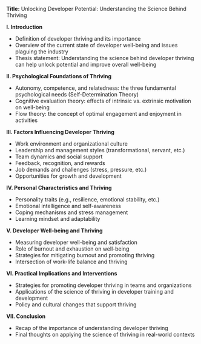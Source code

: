 **Title:** Unlocking Developer Potential: Understanding the Science Behind Thriving

**I. Introduction**

* Definition of developer thriving and its importance
* Overview of the current state of developer well-being and issues plaguing the industry
* Thesis statement: Understanding the science behind developer thriving can help unlock potential and improve overall well-being

**II. Psychological Foundations of Thriving**

* Autonomy, competence, and relatedness: the three fundamental psychological needs (Self-Determination Theory)
* Cognitive evaluation theory: effects of intrinsic vs. extrinsic motivation on well-being
* Flow theory: the concept of optimal engagement and enjoyment in activities

**III. Factors Influencing Developer Thriving**

* Work environment and organizational culture
* Leadership and management styles (transformational, servant, etc.)
* Team dynamics and social support
* Feedback, recognition, and rewards
* Job demands and challenges (stress, pressure, etc.)
* Opportunities for growth and development

**IV. Personal Characteristics and Thriving**

* Personality traits (e.g., resilience, emotional stability, etc.)
* Emotional intelligence and self-awareness
* Coping mechanisms and stress management
* Learning mindset and adaptability

**V. Developer Well-being and Thriving**

* Measuring developer well-being and satisfaction
* Role of burnout and exhaustion on well-being
* Strategies for mitigating burnout and promoting thriving
* Intersection of work-life balance and thriving

**VI. Practical Implications and Interventions**

* Strategies for promoting developer thriving in teams and organizations
* Applications of the science of thriving in developer training and development
* Policy and cultural changes that support thriving

**VII. Conclusion**

* Recap of the importance of understanding developer thriving
* Final thoughts on applying the science of thriving in real-world contexts
